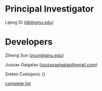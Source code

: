 
# Principal Investigator

Liping Di (ldi@gmu.edu)

# Developers

Ziheng Sun (zsun@gmu.edu)

Juozas Gaigalas (juozasgaigalas@gmail.com)

Sreten Cvetojevic ()

[complete list](https://github.com/CSISS/cc/graphs/contributors)
